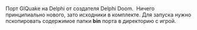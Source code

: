 Порт GlQuake на Delphi от создателя Delphi Doom.  Ничего принципиально нового, зато исходники в комплекте. Для запуска нужно пскопировать содержимое папки **bin** порта в директорию с игрой.